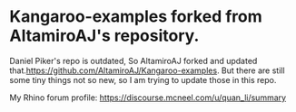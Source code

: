 # Kangaroo-examples forked from AltamiroAJ's repository.

Daniel Piker's repo is outdated, So AltamiroAJ forked and updated that.https://github.com/AltamiroAJ/Kangaroo-examples.
But there are still some tiny things not so new, so I am trying to update those in this repo.

My Rhino forum profile: 
https://discourse.mcneel.com/u/quan_li/summary
